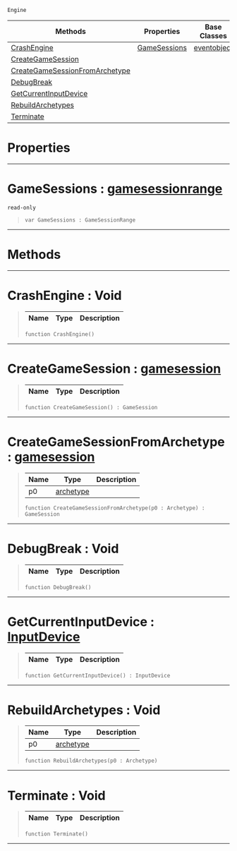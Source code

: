  `Engine`

|Methods|Properties|Base Classes|Derived Classes|
|---|---|---|---|
|[ CrashEngine](https://github.com/ArendDanielek/ZeroDocsTest/blob/master/code_reference/class_reference/engine.markdown#crashengine-void)|[ GameSessions](https://github.com/ArendDanielek/ZeroDocsTest/blob/master/code_reference/class_reference/engine.markdown#gamesessions-zero-engine)|[eventobject](https://github.com/ArendDanielek/ZeroDocsTest/blob/master/code_reference/class_reference/eventobject.markdown)| |
|[ CreateGameSession](https://github.com/ArendDanielek/ZeroDocsTest/blob/master/code_reference/class_reference/engine.markdown#creategamesession-zero-e)| | | |
|[ CreateGameSessionFromArchetype](https://github.com/ArendDanielek/ZeroDocsTest/blob/master/code_reference/class_reference/engine.markdown#creategamesessionfromarc)| | | |
|[ DebugBreak](https://github.com/ArendDanielek/ZeroDocsTest/blob/master/code_reference/class_reference/engine.markdown#debugbreak-void)| | | |
|[ GetCurrentInputDevice](https://github.com/ArendDanielek/ZeroDocsTest/blob/master/code_reference/class_reference/engine.markdown#getcurrentinputdevice-ze)| | | |
|[ RebuildArchetypes](https://github.com/ArendDanielek/ZeroDocsTest/blob/master/code_reference/class_reference/engine.markdown#rebuildarchetypes-void)| | | |
|[ Terminate](https://github.com/ArendDanielek/ZeroDocsTest/blob/master/code_reference/class_reference/engine.markdown#terminate-void)| | | |


 #  Properties


---  
 #  GameSessions : [gamesessionrange](https://github.com/ArendDanielek/ZeroDocsTest/blob/master/code_reference/class_reference/gamesessionrange.markdown)

 `read-only`

> 
> ``` lang=cpp, name=Zilch
> var GameSessions : GameSessionRange


---  
 #  Methods


---  
 #  CrashEngine : Void

> 
> |Name|Type|Description|
> |---|---|---|
> ``` lang=cpp, name=Zilch
> function CrashEngine()
> ``` 


---  
 #  CreateGameSession : [gamesession](https://github.com/ArendDanielek/ZeroDocsTest/blob/master/code_reference/class_reference/gamesession.markdown)

> 
> |Name|Type|Description|
> |---|---|---|
> ``` lang=cpp, name=Zilch
> function CreateGameSession() : GameSession
> ``` 


---  
 #  CreateGameSessionFromArchetype : [gamesession](https://github.com/ArendDanielek/ZeroDocsTest/blob/master/code_reference/class_reference/gamesession.markdown)

> 
> |Name|Type|Description|
> |---|---|---|
> |p0|[archetype](https://github.com/ArendDanielek/ZeroDocsTest/blob/master/code_reference/class_reference/archetype.markdown)| |
> ``` lang=cpp, name=Zilch
> function CreateGameSessionFromArchetype(p0 : Archetype) : GameSession
> ``` 


---  
 #  DebugBreak : Void

> 
> |Name|Type|Description|
> |---|---|---|
> ``` lang=cpp, name=Zilch
> function DebugBreak()
> ``` 


---  
 #  GetCurrentInputDevice : [InputDevice](https://github.com/ArendDanielek/ZeroDocsTest/blob/master/code_reference/enum_reference.markdown#inputdevice)

> 
> |Name|Type|Description|
> |---|---|---|
> ``` lang=cpp, name=Zilch
> function GetCurrentInputDevice() : InputDevice
> ``` 


---  
 #  RebuildArchetypes : Void

> 
> |Name|Type|Description|
> |---|---|---|
> |p0|[archetype](https://github.com/ArendDanielek/ZeroDocsTest/blob/master/code_reference/class_reference/archetype.markdown)| |
> ``` lang=cpp, name=Zilch
> function RebuildArchetypes(p0 : Archetype)
> ``` 


---  
 #  Terminate : Void

> 
> |Name|Type|Description|
> |---|---|---|
> ``` lang=cpp, name=Zilch
> function Terminate()
> ``` 


---  
 
  
  
  
  
  
  
  

 